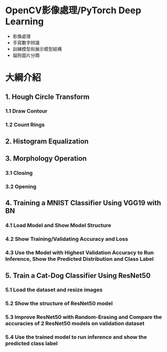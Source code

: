 # OpenCV影像處理/PyTorch Deep Learning
- 影像處理
- 手寫數字辨識
- 訓練模型和展示模型結構
- 貓狗圖片分類

# 大綱介紹
## 1. Hough Circle Transform
### 1.1 Draw Contour
### 1.2 Count Rings

## 2. Histogram Equalization

## 3. Morphology Operation
### 3.1 Closing
### 3.2 Opening

## 4. Training a MNIST Classifier Using VGG19 with BN
### 4.1 Load Model and Show Model Structure
### 4.2 Show Training/Validating Accuracy and Loss
### 4.3 Use the Model with Highest Validation Accuracy to Run Inference, Show the Predicted Distribution and Class Label

## 5. Train a Cat-Dog Classifier Using ResNet50
### 5.1 Load the dataset and resize images
### 5.2 Show the structure of ResNet50 model
### 5.3 Improve ResNet50 with Random-Erasing and Compare the accuracies of 2 ResNet50 models on validation dataset
### 5.4 Use the trained model to run inference and show the predicted class label




